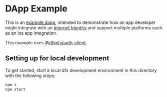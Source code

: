 # DApp Example

This is an [example dapp](https://ptf55-faaaa-aaaag-qbd6q-cai.ic0.app), intended to demonstrate how an app developer might integrate with an [Internet Identity](https://identity.ic0.app) and support multiple platforms such as an ios app integration.

This example uses [@dfinity/auth-client](https://www.npmjs.com/package/@dfinity/auth-client).

## Setting up for local development

To get started, start a local dfx development environment in this directory with the following steps:

```bash
npm i
npm start
```
